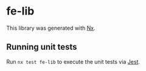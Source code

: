 # fe-lib

This library was generated with [Nx](https://nx.dev).

## Running unit tests

Run `nx test fe-lib` to execute the unit tests via [Jest](https://jestjs.io).
